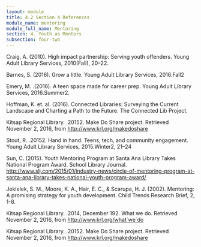 ```yaml
---
layout: module
title: 4.2 Section 4 References
module_name: mentoring
module_full_name: Mentoring
section: 4. Youth as Mentors
subsection: four-two
---
```


Craig, A. (2010). High impact partnership: Serving youth offenders. Young Adult Library Services, 2010(Fall), 20–22. 

Barnes, S. (2016). Grow a little. Young Adult Library Services, 2016.Fall2 

Emery, M. .(2016). A teen space made for career prep. Young Adult Library Services, 2016.Summer2. 

Hoffman, K. et. al. (2016). Connected Libraries: Surveying the Current Landscape and Charting a Path to the Future. The Connected Lib Project.  

Kitsap Regional Library. .20152. Make Do Share project. Retrieved November 2, 2016, from http://www.krl.org/makedoshare 

Stout, R. .20152. Hand in hand: Teens, tech, and community engagement. Young Adult Library Services, 2015.Winter2, 21–24 

Sun, C. (2015). Youth Mentoring Program at Santa Ana Library Takes National Program Award. School Library Journal. http://www.slj.com/2015/01/industry-news/circle-of-mentoring-program-at-santa-ana-library-takes-national-youth-program-award/ 

Jekielek, S. M., Moore, K. A., Hair, E. C., & Scarupa, H. J. (2002). Mentoring: A promising strategy for youth development. Child Trends Research Brief, 2, 1-8. 

Kitsap Regional Library. .2014, December 192. What we do. Retrieved November 2, 2016, from http://www.krl.org/what`we`do 

Kitsap Regional Library. .20152. Make Do Share project. Retrieved November 2, 2016, from http://www.krl.org/makedoshare 
